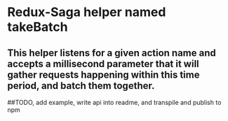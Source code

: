 # Redux-Saga helper named takeBatch

## This helper listens for a given action name and accepts a millisecond parameter that it will gather requests happening within this time period, and batch them together.

##TODO, add example, write api into readme, and transpile and publish to npm
